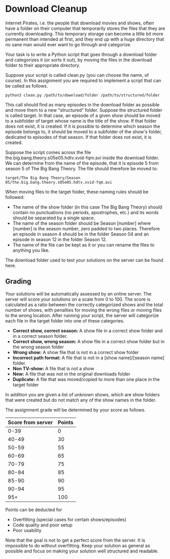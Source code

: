 # Download Cleanup

Internet Pirates, i.e. the people that download movies and shows, often have a folder on their computer that temporarily stores the files that they are currently downloading. This temporary storage can become a little bit more permanent than intended at first, and they end up with a huge directory that no sane man would ever want to go through and categorize.

Your task is to write a Python script that goes through a download folder and categorizes it (or sorts it out), by moving the files in the download folder to their appropriate directory.

Suppose your script is called clean.py (you can choose the name, of course). In this assignment you are required to implement a script that can be called as follows.

    python3 clean.py /path/to/download/folder /path/to/structured/folder

This call should find as many episodes in the download folder as possible and move them to a new "structured" folder. Suppose the structured folder is called target. In that case, an episode of a given show should be moved to a subfolder of target whose name is the title of the show. If that folder does not exist, it is created. If it is possible to determine which season the episode belongs to, it should be moved to a subfolder of the show's folder, dedicated to episodes of that season. If that folder does not exist, it is created.

Suppose the script comes across the file the.big.bang.theory.s05e05.hdtv.xvid-fqm.avi inside the download folder. We can determine from the name of the episode, that it is episode 5 from season 5 of The Big Bang Theory. The file should therefore be moved to:

    target/The Big Bang Theory/Season 05/the.big.bang.theory.s05e05.hdtv.xvid-fqm.avi

When moving files to the target folder, these naming rules should be followed:

* The name of the show folder (in this case The Big Bang Theory) should contain no punctuations (no periods, apostrophes, etc.) and its words should be separated by a single space.
* The name of the season folder should be Season [number] where [number] is the season number, zero padded to two places. Therefore an episode in season 4 should be in the folder Season 04 and an episode in season 12 in the folder Season 12.
* The name of the file can be kept as it or you can rename the files to anything you like.

The download folder used to test your solutions on the server can be found here.

## Grading

Your solutions will be automatically assessed by an online server. The server will score your solutions on a scale from 0 to 100. The score is calculated as a ratio between the correctly categorized shows and the total number of shows, with penalties for moving the wrong files or moving files to the wrong location. After running your script, the server will categorize each file in the target folder into one of these categories.

* **Correct show, correct season:** A show file in a correct show folder and in a correct season folder.
* **Correct show, wrong season:** A show file in a correct show folder but in the wrong season folder
* **Wrong show:** A show file that is not in a correct show folder
* **Incorrect path format:** A file that is not in a [show name]/[season name] folder.
* **Non TV-show:** A file that is not a show
* **New:** A file that was not in the original downloads folder
* **Duplicate:** A file that was moved/copied to more than one place in the target folder

In addition you are given a list of unknown shows, which are show folders that were created but do not match any of the show names in the folder.

The assignment grade will be determined by your score as follows.

Score from server | Points
------------------|-------
0-39 | 0
40-49 | 30
50-59 | 55
60-69	| 65
70-79	| 75
80-84	| 85
85-90	| 90
90-94 | 95
95+	| 100
 
Points can be deducted for

* Overfitting (special cases for certain shows/episodes)
* Code quality and poor setup
* Poor usability
 
Note that the goal is not to get a perfect score from the server. It is impossible to do without overfitting. Keep your solution as general as possible and focus on making your solution well structured and readable.
